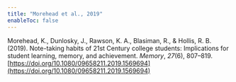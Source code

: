 ```yaml
---
title: "Morehead et al., 2019"
enableToc: false
---
```


Morehead, K., Dunlosky, J., Rawson, K. A., Blasiman, R., & Hollis, R. B. (2019). Note-taking habits of 21st Century college students: Implications for student learning, memory, and achievement. *Memory*, *27*(6), 807–819. [https://doi.org/10.1080/09658211.2019.1569694](https://doi.org/10.1080/09658211.2019.1569694)
